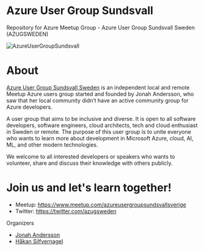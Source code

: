 # Azure User Group Sundsvall  
Repository for Azure Meetup Group - Azure User Group Sundsvall Sweden (AZUGSWEDEN)

![AzureUserGroupSundsvall](https://azcdnendpointjonahanderssontech.azureedge.net/wp-content/uploads/JonahAzureUserGroupSundsvallSweden_small-1024x603.png)
# About 

[Azure User Group Sundsvall Sweden](https://www.meetup.com/azureusergroupsundsvallsverige) is an independent local and remote Meetup Azure users group started and founded by Jonah Andersson, who saw that her local community didn’t have an active community group for Azure developers. 

A user group that aims to be inclusive and diverse. It is open to all software developers, software engineers, cloud architects, tech and cloud enthusiast in Sweden or remote. 
The purpose of this user group is to unite everyone who wants to learn more about development in Microsoft Azure, cloud, AI, ML, and other modern technologies. 

We welcome to all interested developers or speakers who wants to volunteer, share and discuss their knowledge with others publicly. 

# Join us and let's learn together! 

* Meetup: https://www.meetup.com/azureusergroupsundsvallsverige 
* Twitter: https://twitter.com/azugsweden

Organizers 
* [Jonah Andersson](https://twitter.com/cjkodare)
* [Håkan Silfvernagel](https://twitter.com/agrevlis) 
